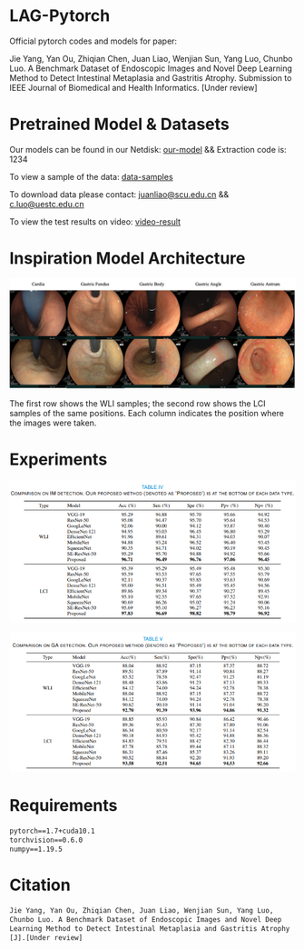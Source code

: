 # LAG-Pytorch
Official pytorch codes and models for paper:

Jie Yang, Yan Ou, Zhiqian Chen, Juan Liao, Wenjian Sun, Yang Luo, Chunbo Luo. A Benchmark Dataset of Endoscopic Images and Novel Deep Learning Method to Detect Intestinal Metaplasia and Gastritis Atrophy. Submission to IEEE Journal of Biomedical and Health Informatics. [Under review]

# Pretrained Model & Datasets
Our models can be found in our Netdisk: [our-model](https://pan.baidu.com/s/1O2P7n38AJExaximzRy8vsA ) && Extraction code is: 1234

To view a sample of the data: [data-samples](https://github.com/fengcherenxi/LAG/tree/main/data)

To download data please contact: juanliao@scu.edu.cn && c.luo@uestc.edu.cn

To view the test results on video: [video-result](https://github.com/fengcherenxi/LAG/blob/main/resources/Video_results.mp4)

# Inspiration Model Architecture
![](https://github.com/fengcherenxi/LAG/blob/main/resources/datasets.png)

The first row shows the WLI samples; the second row shows the LCI samples of the same positions. Each column indicates the position where the images were taken.
# Experiments
![](https://github.com/fengcherenxi/LAG/blob/main/resources/model_test_IM.png)

![](https://github.com/fengcherenxi/LAG/blob/main/resources/model_test_GA.png)
# Requirements
```
pytorch==1.7+cuda10.1
torchvision==0.6.0
numpy==1.19.5
```
# Citation
```
Jie Yang, Yan Ou, Zhiqian Chen, Juan Liao, Wenjian Sun, Yang Luo, Chunbo Luo. A Benchmark Dataset of Endoscopic Images and Novel Deep Learning Method to Detect Intestinal Metaplasia and Gastritis Atrophy [J].[Under review]
```
